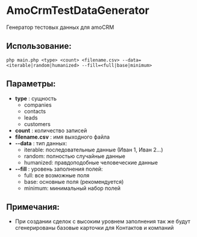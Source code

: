 # AmoCrmTestDataGenerator
Генератор тестовых данных для amoCRM
## Использование:
```
php main.php <type> <count> <filename.csv> --data=<iterable|random|humanized> --fill=<full|base|minimum>
```

## Параметры:
- **type** : сущность
    - companies
    - contacts
    - leads
    - customers
- **count** : количество записей 
- **filename.csv** : имя выходного файла
- **--data** : тип данных:
    - iterable: последовательные данные (Иван 1, Иван 2...)
    - random: полностью случайные данные
    - humanized: правдоподобные человеческие данные
- **--fill** : уровень заполнения полей:
    - full: все возможные поля
    - base: основные поля (рекомендуется)
    - minimum: минимальный набор полей

## Примечания:
- При создании сделок с высоким уровнем заполнения так же будут сгенерированы базовые карточки для Контактов и компаний
